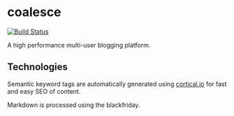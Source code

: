 # coalesce

[![Build Status](https://travis-ci.org/nytopop/coalesce.svg?branch=master)](https://travis-ci.org/nytopop/coalesce)

A high performance multi-user blogging platform.

## Technologies

Semantic keyword tags are automatically generated using [cortical.io](cortical.io) for fast and easy SEO of content.

Markdown is processed using the blackfriday.

